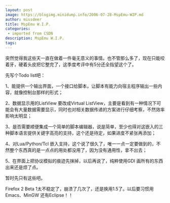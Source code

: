 ```yaml
---
layout: post
image: https://blogimg.minidump.info/2006-07-28-MspEmu-WIP.md
author: missdeer
title: MspEmu W.I.P.
categories: 
 - imported from CSDN
description: MspEmu W.I.P.
tags: 
---
```


突然觉得我这些天一直在做着一件毫无意义的事情。也不管那么多了，现在只能咬着牙，硬着头皮把它整完了，这季度考评中有5分还全指望这个了。

先写个Todo list吧：

1、能提供一个输出界面，一个接口给脚本，让脚本有能力向宿主程序输出一些内容，就像控制台那样的形式；

2、数据显示用的ListView 要改成Virtual ListView，主要是看到有一种情况下可能会有大量数据需要显示，同时也对相关数据传递的方案进行仔细考察，不然效率影响太明显；

3、是否需要顺便集成一个简单的脚本编辑器，说是简单，至少也得对这嵌入的三种脚本语言提供关键字高亮的支持，这个还是待定，如果进度不紧张再添加；

4、对Lua/Python/Tcl 嵌入支持，这个说了很久了，唯一一点一定要做到的，不然整个东西真的是一点点的用处都没用了，因为没有通用性，拿不出去；

5、在界面上把协议模拟的痕迹先抹掉，以后再说了，纯粹使用GDI 画所有的东西出来还是烦了点。

暂时先只有这些吧。

Firefox 2 Beta 1太不稳定了，崩溃了几次了，还是换用1.5了。以后要习惯用Emacs、MinGW 还有Eclipse！！
